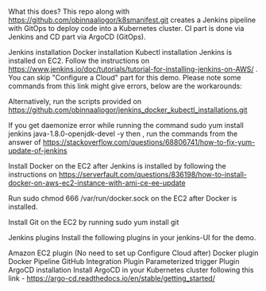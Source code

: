 What this does?
This repo along with https://github.com/obinnaaliogor/k8smanifest.git creates a Jenkins pipeline with GitOps to deploy code into a Kubernetes cluster. CI part is done via Jenkins and CD part via ArgoCD (GitOps).

Jenkins installation
Docker installation
Kubectl installation
Jenkins is installed on EC2. Follow the instructions on https://www.jenkins.io/doc/tutorials/tutorial-for-installing-jenkins-on-AWS/ . You can skip "Configure a Cloud" part for this demo. Please note some commands from this link might give errors, below are the workarounds:

Alternatively, run the scripts provided on https://github.com/obinnaaliogor/jenkins_docker_kubectl_installations.git

If you get daemonize error while running the command sudo yum install jenkins java-1.8.0-openjdk-devel -y then , run the commands from the answer of https://stackoverflow.com/questions/68806741/how-to-fix-yum-update-of-jenkins

Install Docker on the EC2 after Jenkins is installed by following the instructions on https://serverfault.com/questions/836198/how-to-install-docker-on-aws-ec2-instance-with-ami-ce-ee-update

Run sudo chmod 666 /var/run/docker.sock on the EC2 after Docker is installed.

Install Git on the EC2 by running sudo yum install git

Jenkins plugins
Install the following plugins in your jenkins-UI for the demo.

Amazon EC2 plugin (No need to set up Configure Cloud after)
Docker plugin
Docker Pipeline
GitHub Integration Plugin
Parameterized trigger Plugin
ArgoCD installation
Install ArgoCD in your Kubernetes cluster following this link - https://argo-cd.readthedocs.io/en/stable/getting_started/
